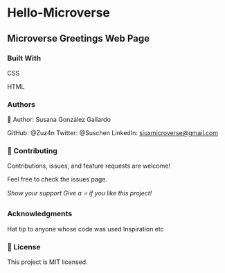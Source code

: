 
# Hello-Microverse
## Microverse Greetings Web Page

### Built With
CSS

HTML

### Authors
👤 Author: Susana González Gallardo

GitHub: @Zuz4n
Twitter: @Suschen
LinkedIn: siuxmicroverse@gmail.com

### 🤝 Contributing
Contributions, issues, and feature requests are welcome!

Feel free to check the issues page.

*_Show your support_*
*_Give a ⭐️ if you like this project!_*

### Acknowledgments
Hat tip to anyone whose code was used
Inspiration
etc

### 📝 License
This project is MIT licensed.

